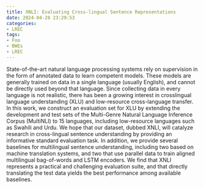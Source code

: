 ```yaml
---
title: XNLI: Evaluating Cross-lingual Sentence Representations
date: 2024-04-28 23:29:53
categories:
- LREC
tags:
- Foo
- BWEs
- LREC
---
```

State-of-the-art natural language processing
systems rely on supervision in the form of annotated data to learn competent models. These
models are generally trained on data in a single language (usually English), and cannot be
directly used beyond that language. Since collecting data in every language is not realistic, there has been a growing interest in crosslingual language understanding (XLU) and
low-resource cross-language transfer. In this
work, we construct an evaluation set for XLU
by extending the development and test sets of
the Multi-Genre Natural Language Inference
Corpus (MultiNLI) to 15 languages, including low-resource languages such as Swahili
and Urdu. We hope that our dataset, dubbed
XNLI, will catalyze research in cross-lingual
sentence understanding by providing an informative standard evaluation task. In addition,
we provide several baselines for multilingual
sentence understanding, including two based
on machine translation systems, and two that
use parallel data to train aligned multilingual
bag-of-words and LSTM encoders. We find
that XNLI represents a practical and challenging evaluation suite, and that directly translating the test data yields the best performance
among available baselines.
